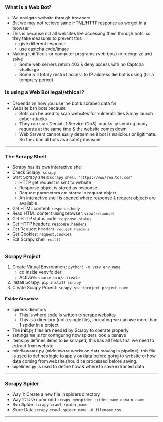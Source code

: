 ### What is a Web Bot?

- We navigate website through browsers
- But we may not recieve same HTML/HTTP response as we get in a browser
- This is because not all websites like accessing them through bots, so they take measures to prevent this:
    - give different response
    - use captcha code/image
- Making it difficult for computer programs (web bots) to recognize and solve
    - Some web servers return 403 & deny access with no Captcha challenge
    - Some will totally restrict access to IP address the bot is using (for a temprary period)

### Is using a Web Bot legal/ethical ?

- Depends on how you use the bot & scraped data for
- Website ban bots because:
    - Bots can be used to scan websites for vulnerabilities & may launch cyber attacks
    - They can start Denial of Service (DoS) attacks by sending many requests at the same time & the website comes down
    - Web Servers cannot easily determine if bot is malicious or ligitimate. So they ban all bots as a safety measure

---

### The Scrapy Shell

- Scrapy has its own interactive shell
- Check Scrapy: ```scrapy```
- Start Scrapy shell: ```scrapy shell "https://www/realtor.com"```
    - HTTP get request is sent to website
    - Response object is stored as response
    - Request parameters are stored in request object
    - An interactive shell is opened where response & request objects are available
- Get HTML content: ```response.body```
- Read HTML content using browser: ```view(response)```
- Get HTTP status code: ```response.status```
- Get HTTP headers: ```response.headers```
- Get Request headers: ```request.headers```
- Get Cookies: ```request.cookies```
- Exit Scrapy shell: ```exit()```

---

### Scrapy Project

1. Create Virtual Environment: ```python3 -m venv env_name```
    - cd inside venv folder
    - Activate: ```source bin/activate```
2. Install Scrapy: ```pip install scrapy```
3. Create Scrapy Project: ```scrapy startproject project_name```

#### Folder Structure

- spiders directory
    - This is where code is written to scrape websites
    - This is a directory (not a single file), indicating we can use more than 1 spider in a project
- The __init__.py files are needed by Scrapy to operate properly
- settings file is for configuring how spiders look & behave
- items.py defines items to be scraped, this has all fields that we need to extract from website
- middlewares.py (middleware works on data moving in pipeline), this file is used to defines logic to apply on data before going to website or how data coming from website should be processed before saving. 
- pipelines.py is used to define how & where to save extracted data

---

### Scrapy Spider

- Way 1: Create a new file in spiders directory
- Way 2: Use command ```scrapy genspider spider_name domain_name```
- Run Spider ```scrapy crawl spider_name```
- Store Data ```scrapy crawl spider_name -O filename.csv```

---